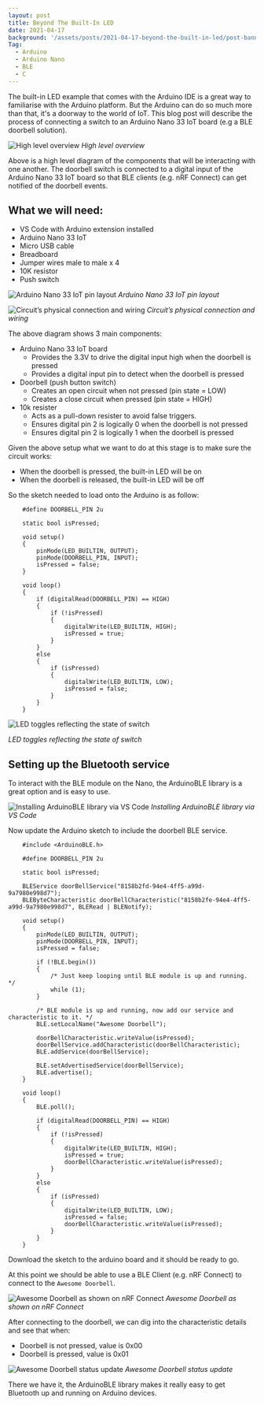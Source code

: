 ```yaml
---
layout: post
title: Beyond The Built-In LED
date: 2021-04-17
background: '/assets/posts/2021-04-17-beyond-the-built-in-led/post-banner-2021-04-17-beyond-the-built-in-led.jpg'
Tag:
  - Arduino
  - Arduino Nano
  - BLE
  - C
---
```


The built-in LED example that comes with the Arduino IDE is a great way to familiarise with the Arduino platform. But the Arduino can do so much more than that, it's a doorway to the world of IoT. This blog post will describe the process of connecting a switch to an Arduino Nano 33 IoT board (e.g a BLE doorbell solution).

![High level overview](/assets/posts/2021-04-17-beyond-the-built-in-led/doorbell-high-level-view.png)
_High level overview_

Above is a high level diagram of the components that will be interacting with one another. The doorbell switch is connected to a digital input of the Arduino Nano 33 IoT board so that BLE clients (e.g. nRF Connect) can get notified of the doorbell events.

## What we will need:

* VS Code with Arduino extension installed
* Arduino Nano 33 IoT
* Micro USB cable
* Breadboard
* Jumper wires male to male x 4
* 10K resistor
* Push switch

![Arduino Nano 33 IoT pin layout](/assets/posts/2021-04-17-beyond-the-built-in-led/nano_33_iot_pinout.png)
_Arduino Nano 33 IoT pin layout_

![Circuit’s physical connection and wiring](/assets/posts/2021-04-17-beyond-the-built-in-led/doorbell-wiring-view.png)
_Circuit’s physical connection and wiring_

The above diagram shows 3 main components:

* Arduino Nano 33 IoT board
  + Provides the 3.3V to drive the digital input high when the doorbell is pressed
  + Provides a digital input pin to detect when the doorbell is pressed
* Doorbell (push button switch)
  + Creates an open circuit when not pressed (pin state = LOW)
  + Creates a close circuit when pressed (pin state = HIGH)
* 10k resister
  + Acts as a pull-down resister to avoid false triggers.
  + Ensures digital pin 2 is logically 0 when the doorbell is not pressed
  + Ensures digital pin 2 is logically 1 when the doorbell is pressed

Given the above setup what we want to do at this stage is to make sure the circuit works:

* When the doorbell is pressed, the built-in LED will be on
* When the doorbell is released, the built-in LED will be off

So the sketch needed to load onto the Arduino is as follow:

```
    #define DOORBELL_PIN 2u

    static bool isPressed;

    void setup()
    {
        pinMode(LED_BUILTIN, OUTPUT);
        pinMode(DOORBELL_PIN, INPUT);
        isPressed = false;
    }

    void loop()
    {
        if (digitalRead(DOORBELL_PIN) == HIGH)
        {
            if (!isPressed)
            {
                digitalWrite(LED_BUILTIN, HIGH);
                isPressed = true;
            }
        }
        else
        {
            if (isPressed)
            {
                digitalWrite(LED_BUILTIN, LOW);
                isPressed = false;
            }
        }
    }
```

![LED toggles reflecting the state of switch](/assets/posts/2021-04-17-beyond-the-built-in-led/button-switch-demo.gif)

_LED toggles reflecting the state of switch_

## Setting up the Bluetooth service

To interact with the BLE module on the Nano, the ArduinoBLE library is a great option and is easy to use.

![Installing ArduinoBLE library via VS Code](/assets/posts/2021-04-17-beyond-the-built-in-led/install-arduinoble-demo.gif)
_Installing ArduinoBLE library via VS Code_

Now update the Arduino sketch to include the doorbell BLE service.

```
    #include <ArduinoBLE.h>

    #define DOORBELL_PIN 2u

    static bool isPressed;

    BLEService doorBellService("8158b2fd-94e4-4ff5-a99d-9a7980e998d7");
    BLEByteCharacteristic doorBellCharacteristic("8158b2fe-94e4-4ff5-a99d-9a7980e998d7", BLERead | BLENotify);

    void setup()
    {
        pinMode(LED_BUILTIN, OUTPUT);
        pinMode(DOORBELL_PIN, INPUT);
        isPressed = false;

        if (!BLE.begin())
        {
            /* Just keep looping until BLE module is up and running. */
            while (1);
        }

        /* BLE module is up and running, now add our service and characteristic to it. */
        BLE.setLocalName("Awesome Doorbell");

        doorBellCharacteristic.writeValue(isPressed);
        doorBellService.addCharacteristic(doorBellCharacteristic);
        BLE.addService(doorBellService);

        BLE.setAdvertisedService(doorBellService);
        BLE.advertise();
    }

    void loop()
    {
        BLE.poll();

        if (digitalRead(DOORBELL_PIN) == HIGH)
        {
            if (!isPressed)
            {
                digitalWrite(LED_BUILTIN, HIGH);
                isPressed = true;
                doorBellCharacteristic.writeValue(isPressed);
            }
        }
        else
        {
            if (isPressed)
            {
                digitalWrite(LED_BUILTIN, LOW);
                isPressed = false;
                doorBellCharacteristic.writeValue(isPressed);
            }
        }
    }
```

Download the sketch to the arduino board and it should be ready to go.

At this point we should be able to use a BLE Client (e.g. nRF Connect) to connect to the `Awesome Doorbell`.

![Awesome Doorbell as shown on nRF Connect](/assets/posts/2021-04-17-beyond-the-built-in-led/nrf-doorbell-connect.png)
_Awesome Doorbell as shown on nRF Connect_

After connecting to the doorbell, we can dig into the characteristic details and see that when:

* Doorbell is not pressed, value is 0x00
* Doorbell is pressed, value is 0x01

![Awesome Doorbell status update](/assets/posts/2021-04-17-beyond-the-built-in-led/nrf-doorbell-state.png)
_Awesome Doorbell status update_

There we have it, the ArduinoBLE library makes it really easy to get Bluetooth up and running on Arduino devices.
